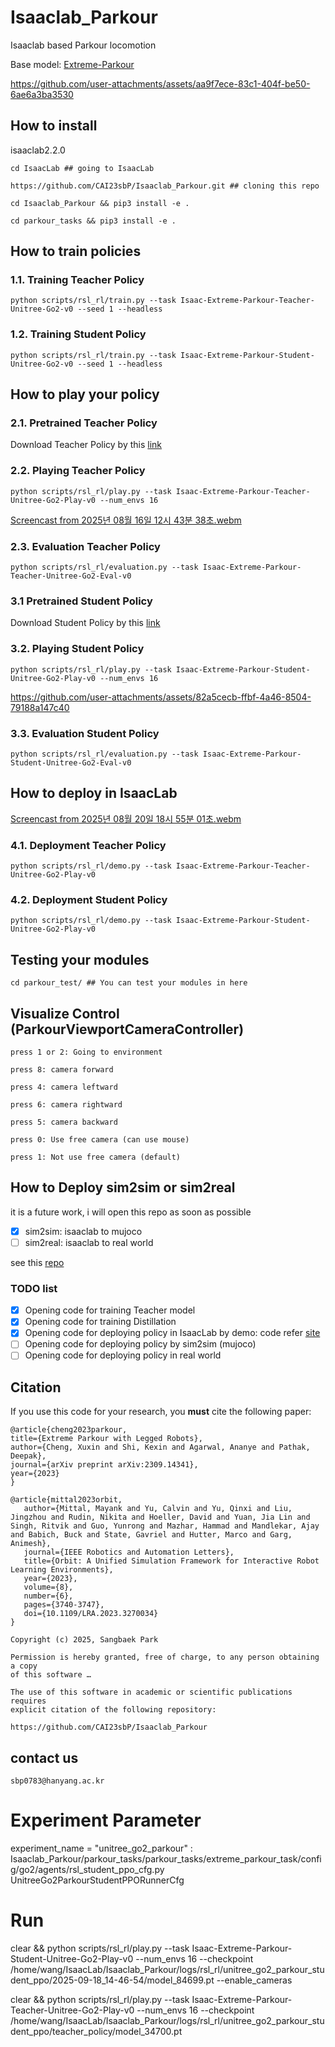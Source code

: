 ﻿# Isaaclab_Parkour

Isaaclab based Parkour locomotion

Base model: [Extreme-Parkour](https://extreme-parkour.github.io/)

https://github.com/user-attachments/assets/aa9f7ece-83c1-404f-be50-6ae6a3ba3530

## How to install

isaaclab2.2.0

```
cd IsaacLab ## going to IsaacLab
```

```
https://github.com/CAI23sbP/Isaaclab_Parkour.git ## cloning this repo
```

```
cd Isaaclab_Parkour && pip3 install -e .
```

```
cd parkour_tasks && pip3 install -e .
```

## How to train policies

### 1.1. Training Teacher Policy

```
python scripts/rsl_rl/train.py --task Isaac-Extreme-Parkour-Teacher-Unitree-Go2-v0 --seed 1 --headless
```

### 1.2. Training Student Policy

```
python scripts/rsl_rl/train.py --task Isaac-Extreme-Parkour-Student-Unitree-Go2-v0 --seed 1 --headless
```

## How to play your policy

### 2.1. Pretrained Teacher Policy

Download Teacher Policy by this [link](https://drive.google.com/file/d/1JtGzwkBixDHUWD_npz2Codc82tsaec_w/view?usp=sharing)

### 2.2. Playing Teacher Policy

```
python scripts/rsl_rl/play.py --task Isaac-Extreme-Parkour-Teacher-Unitree-Go2-Play-v0 --num_envs 16
```

[Screencast from 2025년 08월 16일 12시 43분 38초.webm](https://github.com/user-attachments/assets/ff1f58db-2439-449c-b596-5a047c526f1f)

### 2.3. Evaluation Teacher Policy

```
python scripts/rsl_rl/evaluation.py --task Isaac-Extreme-Parkour-Teacher-Unitree-Go2-Eval-v0 
```

### 3.1 Pretrained Student Policy

Download Student Policy by this [link](https://drive.google.com/file/d/1qter_3JZgbBcpUnTmTrexKnle7sUpDVe/view?usp=sharing)

### 3.2. Playing Student Policy

```
python scripts/rsl_rl/play.py --task Isaac-Extreme-Parkour-Student-Unitree-Go2-Play-v0 --num_envs 16
```

https://github.com/user-attachments/assets/82a5cecb-ffbf-4a46-8504-79188a147c40

### 3.3. Evaluation Student Policy

```
python scripts/rsl_rl/evaluation.py --task Isaac-Extreme-Parkour-Student-Unitree-Go2-Eval-v0 
```

## How to deploy in IsaacLab

[Screencast from 2025년 08월 20일 18시 55분 01초.webm](https://github.com/user-attachments/assets/4fb1ba4b-1780-49b0-a739-bff0b95d9b66)

### 4.1. Deployment Teacher Policy

```
python scripts/rsl_rl/demo.py --task Isaac-Extreme-Parkour-Teacher-Unitree-Go2-Play-v0 
```

### 4.2. Deployment Student Policy

```
python scripts/rsl_rl/demo.py --task Isaac-Extreme-Parkour-Student-Unitree-Go2-Play-v0 
```

## Testing your modules

```
cd parkour_test/ ## You can test your modules in here
```

## Visualize Control (ParkourViewportCameraController)

```
press 1 or 2: Going to environment

press 8: camera forward  

press 4: camera leftward   

press 6: camera rightward   

press 5: camera backward

press 0: Use free camera (can use mouse)

press 1: Not use free camera (default)
```

## How to Deploy sim2sim or sim2real

it is a future work, i will open this repo as soon as possible

* [X] sim2sim: isaaclab to mujoco
* [ ] sim2real: isaaclab to real world

see this [repo](https://github.com/CAI23sbP/go2_parkour_deploy)

### TODO list

* [X] Opening code for training Teacher model
* [X] Opening code for training Distillation
* [X] Opening code for deploying policy in IsaacLab by demo: code refer [site](https://isaac-sim.github.io/IsaacLab/main/source/overview/showroom.html)
* [ ] Opening code for deploying policy by sim2sim (mujoco)
* [ ] Opening code for deploying policy in real world

## Citation

If you use this code for your research, you **must** cite the following paper:

```
@article{cheng2023parkour,
title={Extreme Parkour with Legged Robots},
author={Cheng, Xuxin and Shi, Kexin and Agarwal, Ananye and Pathak, Deepak},
journal={arXiv preprint arXiv:2309.14341},
year={2023}
}
```

```
@article{mittal2023orbit,
   author={Mittal, Mayank and Yu, Calvin and Yu, Qinxi and Liu, Jingzhou and Rudin, Nikita and Hoeller, David and Yuan, Jia Lin and Singh, Ritvik and Guo, Yunrong and Mazhar, Hammad and Mandlekar, Ajay and Babich, Buck and State, Gavriel and Hutter, Marco and Garg, Animesh},
   journal={IEEE Robotics and Automation Letters},
   title={Orbit: A Unified Simulation Framework for Interactive Robot Learning Environments},
   year={2023},
   volume={8},
   number={6},
   pages={3740-3747},
   doi={10.1109/LRA.2023.3270034}
}
```

```
Copyright (c) 2025, Sangbaek Park

Permission is hereby granted, free of charge, to any person obtaining a copy
of this software …

The use of this software in academic or scientific publications requires
explicit citation of the following repository:

https://github.com/CAI23sbP/Isaaclab_Parkour
```

## contact us

```
sbp0783@hanyang.ac.kr
```

# Experiment Parameter

experiment_name = "unitree_go2_parkour" : Isaaclab_Parkour/parkour_tasks/parkour_tasks/extreme_parkour_task/config/go2/agents/rsl_student_ppo_cfg.py UnitreeGo2ParkourStudentPPORunnerCfg

# Run

clear && python scripts/rsl_rl/play.py --task Isaac-Extreme-Parkour-Student-Unitree-Go2-Play-v0 --num_envs 16 --checkpoint /home/wang/IsaacLab/Isaaclab_Parkour/logs/rsl_rl/unitree_go2_parkour_student_ppo/2025-09-18_14-46-54/model_84699.pt --enable_cameras


clear && python scripts/rsl_rl/play.py --task Isaac-Extreme-Parkour-Teacher-Unitree-Go2-Play-v0 --num_envs 16 --checkpoint /home/wang/IsaacLab/Isaaclab_Parkour/logs/rsl_rl/unitree_go2_parkour_student_ppo/teacher_policy/model_34700.pt
